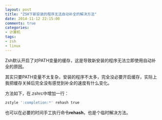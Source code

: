```yaml
---
layout: post
title: "ZSH下新安装的程序无法自动补全的解决方法"
date: 2014-11-12 22:15:00
comments: true
categories:
- 计算机
tags:
- zsh
- linux
---
```


Zsh默认开启了对PATH变量的缓存，这是导致新安装的程序无法立即使用自动补全的原因。

其实只要PATH变量不太复杂，安装的程序不太多，完全没必要开启缓存，实际上我把缓存关掉后完全没有感觉到补全的速度有什么变化。

方法如下，在.zshrc中增加一行：

```bash
zstyle ':completion:*' rehash true
```

也可以在必要的时间手工执行命令**rehash**，也是个临时解决方法。
